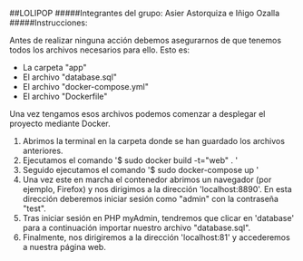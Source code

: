 ##LOLIPOP
#####Integrantes del grupo: Asier Astorquiza e Iñigo Ozalla
#####Instrucciones:

Antes de realizar ninguna acción debemos asegurarnos de que tenemos todos los archivos necesarios para ello. Esto es:
- La carpeta "app"
- El archivo "database.sql"
- El archivo "docker-compose.yml"
- El archivo "Dockerfile"

Una vez tengamos esos archivos podemos comenzar a desplegar el proyecto mediante Docker.

1. Abrimos la terminal en la carpeta donde se han guardado los archivos anteriores.
2. Ejecutamos el comando '$ sudo docker build -t="web" . '
3. Seguido ejecutamos el comando '$ sudo docker-compose up '
4. Una vez este en marcha el contenedor abrimos un navegador (por ejemplo,  Firefox) y nos dirigimos a la dirección 'localhost:8890'. En esta dirección deberemos iniciar sesión como "admin" con la contraseña "test".
5. Tras iniciar sesión en PHP myAdmin, tendremos que clicar en 'database' para a continuación importar nuestro archivo "database.sql".
6. Finalmente, nos dirigiremos a la dirección 'localhost:81' y accederemos a nuestra página web.

